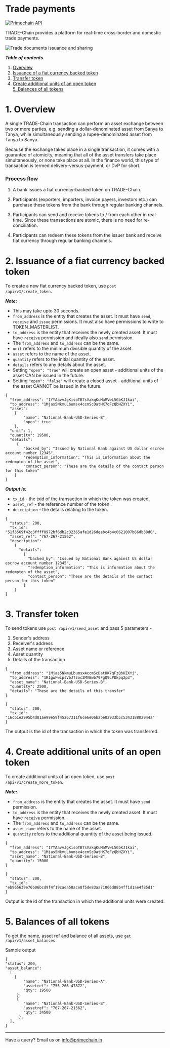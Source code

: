 # Trade payments

[![Primechain API](https://img.shields.io/badge/Built%20by-Primechain-blue.svg)](http://www.primechaintech.com/)

TRADE-Chain provides a platform for real-time cross-border and domestic trade payments.

![Trade documents issuance and sharing](http://www.primechaintech.com/img/api_documentation/trade_payments.jpg)

***Table of contents***

1. [Overview](#1-overview)   
2. [Issuance of a fiat currency backed token](#2-issuance-of-a-fiat-currency-backed-token)   
3. [Transfer token](#3-transfer-token)   
4. [Create additional units of an open token](#4-create-additional-units-of-an-open-token)   
[5. Balances of all tokens](#5-balances-of-all-tokens)   

# 1. Overview

A single TRADE-Chain transaction can perform an asset exchange between two or more parties, e.g. sending a dollar-denominated asset from Sanya to Tanya, while simultaneously sending a rupee-denominated asset from Tanya to Sanya. 

Because the exchange takes place in a single transaction, it comes with a guarantee of atomicity, meaning that all of the asset transfers take place simultaneously, or none take place at all. In the finance world, this type of transaction is termed delivery-versus-payment, or DvP for short.

### Process flow
1. A bank issues a fiat currency-backed token on TRADE-Chain.

2. Participants (exporters, importers, invoice payers, investors etc.) can purchase these tokens from the bank through regular banking channels.

3. Participants can send and receive tokens to / from each other in real-time. Since these transactions are atomic, there is no need for re-conciliation.

4. Participants can redeem these tokens from the issuer bank and receive fiat currency through regular banking channels.

# 2. Issuance of a fiat currency backed token

To create a new fiat currency backed token, use `post /api/v1/create_token`.

***Note:***
*  This may take upto 30 seconds.   
* `from_address` is the entity that creates the asset. It must have `send`, `receive` and `issue` permissions. It must also have permissions to write to TOKEN_MASTERLIST.
* `to_address` is the entity that receives the newly created asset. It must have `receive` permission and ideally also `send` permission.   
*  The `from_address` and `to_address` can be the same.
*  `unit` refers to the minimum divisible quantity of the asset.
* `asset` refers to the name of the asset.
* `quantity` refers to the initial quantity of the asset.
* `details` refers to any details about the asset.
* Setting `"open": "true"` will create an open asset - additional units of the asset CAN be issued in the future. 
* Setting `"open": "false"` will create a closed asset - additional units of the asset CANNOT be issued in the future. 

```
{
  "from_address": "1YYAavvJgKisoTB7sVakqKuMaMVwL5GbKJ1kai",
  "to_address": "1Mjas5NkmuLbumsx4ccmScDatHK7qFzQbHZXYi",
  "asset": 
  	{
    	"name": "National-Bank-USD-Series-B",
    	"open": true
  	},
  "unit": 1,
  "quantity": 19500,
  "details": 
     {
    	"backed_by": "Issued by National Bank against US dollar escrow account number 12345",
    	"redemption_information": "This is information about the redempton of the asset",
       	"contact_person": "These are the details of the contact person for this token"
  	}
}
```
***Output is:***
* `tx_id` - the txid of the transaction in which the token was created.
* `asset_ref` - the reference number of the token.
* `description` - the details relating to the token.
```
{
  "status": 200,
  "tx_id": "51f3569f42c3ffff0972bf6db2c32365afe1d26deabc4b4c0621007b66db38d0",
  "asset_ref": "767-267-21562",
  "description": 
    {
      "details": 
        {
          "backed_by": "Issued by National Bank against US dollar escrow account number 12345",
          "redemption_information": "This is information about the redempton of the asset",
          "contact_person": "These are the details of the contact person for this token"
        }
    }
}
```

# 3. Transfer token
To send tokens use `post /api/v1/send_asset` and pass 5 parameters - 
1. Sender's address
2. Receiver's address
3. Asset name or reference
4. Asset quantity
5. Details of the transaction
```
{
  "from_address": "1Mjas5NkmuLbumsx4ccmScDatHK7qFzQbHZXYi",
  "to_address": "1R1gwFwipsVbJTzoc2MVBwb79FgQ9LPDkpq2p3",
  "asset_name": "National-Bank-USD-Series-B",
  "quantity": 2500,
  "details": "These are the details of this transfer"
}
```
```
{
  "status": 200,
  "tx_id": "16cb1e2995b4d81ae99e59f45267311f6ce6e06babe02933b5c534318802944a"
}
```
The output is the id of the transaction in which the token was transferred.


# 4. Create additional units of an open token

To create additional units of an open token, use `post /api/v1/create_more_token`.

***Note:***
* `from_address` is the entity that creates the asset. It must have `send` permission.
* `to_address` is the entity that receives the newly created asset. It must have `receive` permission.
* The `from_address` and `to_address` can be the same.
* `asset_name` refers to the name of the asset.
* `quantity` refers to the additional quantity of the asset being issued.
```
{
  "from_address": "1YYAavvJgKisoTB7sVakqKuMaMVwL5GbKJ1kai",
  "to_address": "1Mjas5NkmuLbumsx4ccmScDatHK7qFzQbHZXYi",
  "asset_name": "National-Bank-USD-Series-B",
  "quantity": 15000
}
```
```
{
  "status": 200,
  "tx_id": "eb965639e76b06bcd9f4f19caea58ace8f5de83aa71066d88b4ff1d1ae4f85d1"
}
```
Output is the id of the transaction in which the additional units were created.

# 5. Balances of all tokens

To get the name, asset ref and balance of all assets, use `get /api/v1/asset_balances`

Sample output
```
{
"status": 200,
"asset_balance": 
  [
    {
        "name": "National-Bank-USD-Series-A",
        "assetref": "755-266-47872",
        "qty": 19500
     },
     {
        "name": "National-Bank-USD-Series-B",
        "assetref": "767-267-21562",
        "qty": 34500
      },
  ],
}
```

---
Have a query? Email us on info@primechain.in

